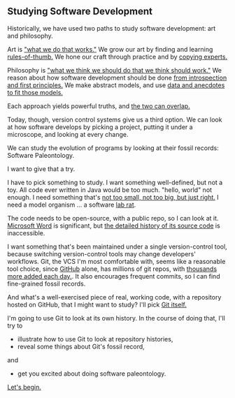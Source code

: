 ## Studying Software Development

Historically, we have used two paths to study software development: art and philosophy.

Art is ["what we do that works."](https://en.wikipedia.org/wiki/The_Art_of_Computer_Programming)
We grow our art by finding and learning [rules-of-thumb.](https://en.wikipedia.org/wiki/The_Elements_of_Programming_Style)
We hone our craft through practice and by [copying experts.](https://en.wikipedia.org/wiki/The_Practice_of_Programming)

Philosophy is ["what we think we should do that we think should work."](https://en.wikipedia.org/wiki/COCOMO) 
We reason about how software development should be done [from introspection and first principles.](https://en.wikipedia.org/wiki/Considered_harmful)
We make abstract models, and use [data and anecdotes to fit those models.](https://en.wikipedia.org/wiki/Halstead_complexity_measures)

Each approach yields powerful truths, and [the two can overlap.](https://upload.wikimedia.org/wikipedia/commons/thumb/5/56/The_Thinker%2C_Rodin.jpg/474px-The_Thinker%2C_Rodin.jpg)

Today, though, version control systems give us a third option.
We can look at how software develops by picking a project, putting it under a microscope, and looking at every change.

We can study the evolution of programs by looking at their fossil records: Software Paleontology.

I want to give that a try.

I have to pick something to study.
I want something well-defined, but not a toy.
All code ever written in Java would be too much. "hello, world" not enough.
I need something that's [not too small, not too big, but just right.](https://en.wikipedia.org/wiki/File:The_Three_Bears_-_Project_Gutenberg_eText_17034.jpg)
I need a model organism ... a software [lab rat](https://en.wikipedia.org/wiki/Laboratory_rat).

The code needs to be open-source, with a public repo, so I can look at it. [Microsoft Word](https://en.wikipedia.org/wiki/Microsoft_Word) is significant, but [the detailed history of its source code](https://www.youtube.com/watch?v=ADkLBtSGKMo) is inaccessible.

I want something that's been maintained under a single version-control tool, because switching version-control tools may change developers' workflows.
Git, the VCS I'm most comfortable with,
seems like a reasonable tool choice, since [GitHub](https://github.com) alone, has millions of git repos,
with [thousands more added each day.](https://en.wikipedia.org/wiki/GitHub#History).
It also encourages frequent commits, so I can find fine-grained fossil records.

And what's a well-exercised piece of real, working code, with a repository hosted on GitHub, that I might want to study?
I'll pick [Git itself.](https://en.wikipedia.org/wiki/Git_(software))

I'm going to use Git to look at its own history. In the course of doing that, I'll try to

- illustrate how to use Git to look at repository histories,
- reveal some things about Git's fossil record,

and

- get you excited about doing software paleontology.

[Let's begin.](https://github.com/jsh/git-paleontology/blob/master/talk/vcs-provides-fossil-record.md)
